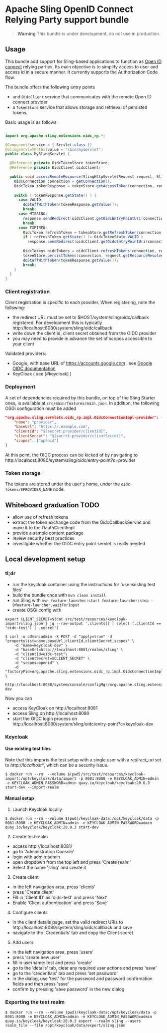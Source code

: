 # Apache Sling OpenID Connect Relying Party support bundle

> **Warning**
> This bundle is under development, do not use in production.

## Usage

This bundle add support for Sling-based applications to function as
[Open ID connect](https://openid.net/developers/how-connect-works/) relying parties. Its main
objective is to simplify access to user and access id in a secure manner. It currently supports
the Authorization Code flow.

The bundle offers the following entry points

- and `OidcClient` service that communicates with the remote Open ID connect provider
- a `TokenStore` service that allows storage and retrieval of persisted tokens.

Basic usage is as follows

```java

import org.apache.sling.extensions.oidc_rp.*;

@Component(service = { Servlet.class })
@SlingServletPaths(value = "/bin/myservlet")
public class MySlingServlet {

  @Reference private OidcTokenStore tokenStore;
  @Reference private OidcClient oidcClient;

  public void accessRemoteResource(SlingHttpServletRequest request, SlingHttpServletResponse response) {
    OidcConnection connection = getConnection();
    OidcToken tokenResponse = tokenStore.getAccessToken(connection, request.getResourceResolver());
    
    switch ( tokenResponse.getState() ) {
      case VALID:
        doStuffWithToken(tokenResponse.getValue());
        break;
      case MISSING:
        response.sendRedirect(oidcClient.getOidcEntryPointUri(connection, request, "/bin/myservlet").toString());
        break;
      case EXPIRED:
        OidcToken refreshToken = tokenStore.getRefreshToken(connection, request.getResourceResolver());
        if ( refreshToken.getState() != OidcTokenState.VALID )
          response.sendRedirect(oidcClient.getOidcEntryPointUri(connection, request, "/bin/myservlet").toString());
        
        OidcTokens oidcTokens = oidcClient.refreshTokens(connection, refreshToken.getValue());
        tokenStore.persistTokens(connection, request.getResourceResolver(), oidcTokens);
        doStuffWithToken(tokenResponse.getValue());
        break;
    }
  }
}
```

### Client registration

Client registration is specific to each provider. When registering, note the following:

- the redirect URL must be set to $HOST/system/sling/oidc/callback registered. For development this is typically http://localhost:8080/system/sling/oidc/callback
- write down the client id, client secret obtained from the OIDC provider
- you may need to provide in advance the set of scopes accessible to your client

Validated providers:

- Google, with base URL of https://accounts.google.com , see [Google OIDC documentation](https://developers.google.com/identity/protocols/oauth2/openid-connect)
- KeyCloak ( see [#keycloak] )

### Deployment

A set of dependencies required by this bundle, on top of the Sling Starter ones, is available at `src/main/features/main.json`.
In addition, the following OSGi configuration must be added

```json
"org.apache.sling.servlets.oidc_rp.impl.OidcConnectionImpl~provider": {
    "name": "provider",
    "baseUrl": "https://.example.com",
    "clientId": "$[secret:provider/clientId]",
    "clientSecret": "$[secret:provider/clientSecret]",
    "scopes": ["openid"]
}
```

At this point, the OIDC process can be kicked of by navigating to http://localhost:8080/system/sling/oidc/entry-point?c=provider

### Token storage

The tokens are stored under the user's home, under the `oidc-tokens/$PROVIDER_NAME` node.


## Whiteboard graduation TODO 

- allow use of refresh tokens
- extract the token exchange code from the OidcCallbackServlet and move it to the OauthClientImpl
- provide a sample content package
- review security best practices
- investigate whether the OIDC entry point servlet is really needed


## Local development setup

### tl;dr

- run the keycloak container using the instructions for 'use existing test files'
- build the bundle once with `mvn clean install`
- run Sling with `mvn feature-launcher:start feature-launcher:stop -Dfeature-launcher.waitForInput`
- create OSGi config with 

```
export CLIENT_SECRET=$(cat src/test/resources/keycloak-import/sling.json | jq --raw-output '.clients[] | select (.clientId == "oidc-test") | .secret')

$ curl -u admin:admin -X POST -d "apply=true" -d "propertylist=name,baseUrl,clientId,clientSecret,scopes" \
    -d "name=keycloak-dev" \
    -d "baseUrl=http://localhost:8081/realms/sling" \
    -d "clientId=oidc-test"\
    -d "clientSecret=$CLIENT_SECRET" \
    -d "scopes=openid" \
    -d "factoryPid=org.apache.sling.extensions.oidc_rp.impl.OidcConnectionImpl" \
    http://localhost:8080/system/console/configMgr/org.apache.sling.extensions.oidc_rp.impl.OidcConnectionImpl~keycloak-dev
```

Now you can 

- access KeyCloak on http://localhost:8081 
- access Sling on http://localhost:8080
- start the OIDC login process on http://localhost:8080/system/sling/oidc/entry-point?c=keycloak-dev

### Keycloak

#### Use existing test files

Note that this imports the test setup with a single user with a _redirect_uri_ set to _http://localhost*_, which can be a security issue.

```
$ docker run --rm  --volume $(pwd)/src/test/resources/keycloak-import:/opt/keycloak/data/import -p 8081:8080 -e KEYCLOAK_ADMIN=admin -e KEYCLOAK_ADMIN_PASSWORD=admin quay.io/keycloak/keycloak:20.0.3 start-dev --import-realm
```

#### Manual setup

1. Launch Keycloak locally

```
$ docker run --rm --volume $(pwd)/keycloak-data:/opt/keycloak/data -p 8081:8080 -e KEYCLOAK_ADMIN=admin -e KEYCLOAK_ADMIN_PASSWORD=admin quay.io/keycloak/keycloak:20.0.3 start-dev
```

2. Create test realm

- access http://localhost:8081/
- go to 'Administration Console'
- login with admin:admin
- open dropdown from the top left and press 'Create realm'
- Select the name 'sling' and create it

3. Create client

- in the left navigation area, press 'clients'
- press 'Create client'
- Fill in 'Client ID' as 'oidc-test' and press 'Next'
- Enable 'Client authentication' and press 'Save'

4. Configure clients

- in the client details page, set the valid redirect URIs to http://localhost:8080/system/sling/oidc/callback and save
- navigate to the 'Credentials' tab and copy the Client secret

5. Add users

- in the left navigation area, press 'users'
- press 'create new user'
- fill in username: test and press 'create'
- go to the 'details' tab, clear any required user actions and press 'save'
- go to the 'credentials' tab and press 'set password'
- in the dialog, use 'test' for the password and password confirmation fields and then press 'save'
- confirm by pressing 'save password' in the new dialog


### Exporting the test realm

```
$ docker run --rm --volume (pwd)/keycloak-data:/opt/keycloak/data -p 8081:8080 -e KEYCLOAK_ADMIN=admin -e KEYCLOAK_ADMIN_PASSWORD=admin quay.io/keycloak/keycloak:20.0.3 export --realm sling --users realm_file --file /opt/keycloak/data/export/sling.json
```
